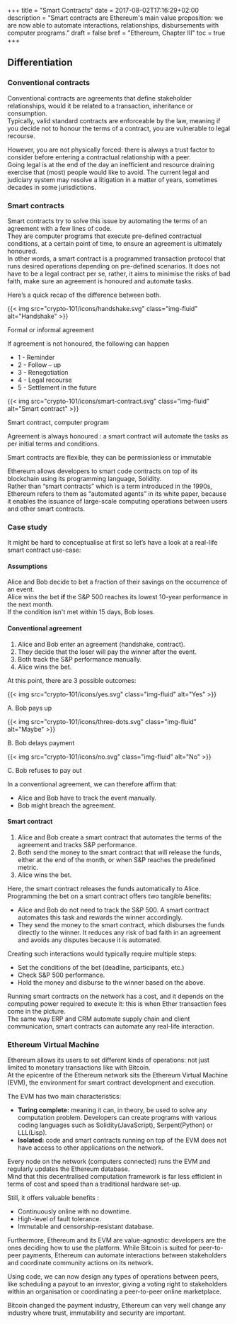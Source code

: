 +++
title = "Smart Contracts"
date = 2017-08-02T17:16:29+02:00
description = "Smart contracts are Ethereum's main value proposition: we are now able to automate interactions, relationships, disbursements with computer programs."
draft = false
bref = "Ethereum, Chapter III"
toc = true
+++

## Differentiation

### Conventional contracts

Conventional contracts are agreements that define stakeholder relationships, would it be related to a transaction, inheritance or consumption.  
Typically, valid standard contracts are enforceable by the law, meaning if you decide not to honour the terms of a contract, you are vulnerable to legal recourse.   

However, you are not physically forced: there is always a trust factor to consider before entering a contractual relationship with a peer.  
Going legal is at the end of the day an inefficient and resource draining exercise that (most) people would like to avoid. The current legal and judiciary system may resolve a litigation in a matter of years, sometimes decades in some jurisdictions.

### Smart contracts

Smart contracts try to solve this issue by automating the terms of an agreement with a few lines of code.  
They are computer programs that execute pre-defined contractual conditions, at a certain point of time, to ensure an agreement is ultimately honoured.  
In other words, a smart contract is a programmed transaction protocol that runs desired operations depending on pre-defined scenarios. It does not have to be a legal contract per se, rather, it aims to minimise the risks of bad faith, make sure an agreement is honoured and automate tasks.  

Here’s a quick recap of the difference between both.

<div class="container my-4">
  <div class="row">
    <div class="col text-center">
      {{< img src="crypto-101/icons/handshake.svg" class="img-fluid" alt="Handshake" >}}
      <p class="font-weight-bold mt-2 text-center">Formal or informal agreement</p>
      <p class="small text-center">If agreement is not honoured, the following can happen</p>
      <ul>
        <li class="small text-left">1 - Reminder</li>
        <li class="small text-left">2 - Follow – up</li>
        <li class="small text-left">3 - Renegotiation</li>
        <li class="small text-left">4 - Legal recourse</li>
        <li class="small text-left">5 - Settlement in the future</li>
      </ul>
    </div>
    <div class="col text-center">
      {{< img src="crypto-101/icons/smart-contract.svg" class="img-fluid" alt="Smart contract" >}}
      <p class="font-weight-bold mt-2">Smart contract, computer program
      <p class="small">Agreement is always honoured : a smart contract will automate the tasks as per initial terms and conditions.</p>
      <p class="small">Smart contracts are flexible, they can be permissionless or immutable</p>
    </div>
  </div>
 </div>

Ethereum allows developers to smart code contracts on top of its blockchain using its programming language, Solidity.  
Rather than “smart contracts” which is a term introduced in the 1990s, Ethereum refers to them as “automated agents” in its white paper, because it enables the issuance of large-scale computing operations between users and other smart contracts.

### Case study

It might be hard to conceptualise at first so let’s have a look at a real-life smart contract use-case:

#### Assumptions

Alice and Bob decide to bet a fraction of their savings on the occurrence of an event.  
Alice wins the bet **if** the S&P 500 reaches its lowest 10-year performance in the next month.  
If the condition isn't met within 15 days, Bob loses.  

#### Conventional agreement

1. Alice and Bob enter an agreement (handshake, contract).
2. They decide that the loser will pay the winner after the event.
3. Both track the S&P performance manually.
4. Alice wins the bet.

At this point, there are 3 possible outcomes:  

<div class="container">
  <div class="row text-center">
    <div class="col">
      {{< img src="crypto-101/icons/yes.svg" class="img-fluid" alt="Yes" >}}
      <p class="font-weight-bold">A. Bob pays up</p>
    </div>
    <div class="col">
      {{< img src="crypto-101/icons/three-dots.svg" class="img-fluid" alt="Maybe" >}}
      <p class="font-weight-bold">B. Bob delays payment</p>
    </div>
    <div class="col">
      {{< img src="crypto-101/icons/no.svg" class="img-fluid" alt="No" >}}
      <p class="font-weight-bold">C. Bob refuses to pay out</p>
    </div>
  </div>
</div>

In a conventional agreement, we can therefore affirm that:

* Alice and Bob have to track the event manually.
* Bob might breach the agreement.

#### Smart contract

1. Alice and Bob create a smart contract that automates the terms of the agreement and tracks S&P performance.
2. Both send the money to the smart contract that will release the funds, either at the end of the month, or when S&P reaches the predefined metric.
3. Alice wins the bet.

Here, the smart contract releases the funds automatically to Alice.  
Programming the bet on a smart contract offers two tangible benefits:

* Alice and Bob do not need to track the S&P 500. A smart contract automates this task and rewards the winner accordingly.
* They send the money to the smart contract, which disburses the funds directly to the winner. It reduces any risk of bad faith in an agreement and avoids any disputes because it is automated.

Creating such interactions would typically require multiple steps:

* Set the conditions of the bet (deadline, participants, etc.)
* Check S&P 500 performance.
* Hold the money and disburse to the winner based on the above.

Running smart contracts on the network has a cost, and it depends on the computing power required to execute it: this is when Ether transaction fees come in the picture.  
The same way ERP and CRM automate supply chain and client communication, smart contracts can automate any real-life interaction.

### Ethereum Virtual Machine

Ethereum allows its users to set different kinds of operations: not just limited to monetary transactions like with Bitcoin.  
At the epicentre of the Ethereum network sits the Ethereum Virtual Machine (EVM), the environment for smart contract development and execution.  

The EVM has two main characteristics:

* **Turing complete:** meaning it can, in theory, be used to solve any computation problem. Developers can create programs with various coding languages such as Solidity(JavaScript), Serpent(Python) or LLL(Lisp).
* **Isolated:** code and smart contracts running on top of the EVM does not have access to other applications on the network.

Every node on the network (computers connected) runs the EVM and regularly updates the Ethereum database.  
Mind that this decentralised computation framework is far less efficient in terms of cost and speed than a traditional hardware set-up. 

Still, it offers valuable benefits :

* Continuously online with no downtime.
* High-level of fault tolerance.
* Immutable and censorship-resistant database.

Furthermore, Ethereum and its EVM are value-agnostic: developers are the ones deciding how to use the platform. While Bitcoin is suited for peer-to-peer payments, Ethereum can automate interactions between stakeholders and coordinate community actions on its network.   

Using code, we can now design any types of operations between peers, like scheduling a payout to an investor, giving a voting right to stakeholders within an organisation or coordinating a peer-to-peer online marketplace.  

Bitcoin changed the payment industry, Ethereum can very well change any industry where trust, immutability and security are important.
